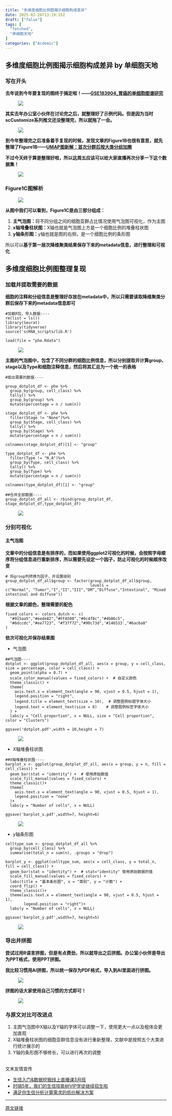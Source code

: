 ```yaml
---
title: "多维度细胞比例图揭示细胞构成差异"
date: 2025-02-26T13:19:15Z
draft: ["false"]
tags: [
  "fetched",
  "单细胞天地"
]
categories: ["Acdemic"]
---
```

多维度细胞比例图揭示细胞构成差异 by 单细胞天地
------
<div><section data-tool="mdnice编辑器" data-website="https://www.mdnice.com"><h3 data-tool="mdnice编辑器"><span data-cacheurl="" data-remoteid=""></span><span></span><span><span leaf="">写在开头</span></span><span></span></h3><p data-tool="mdnice编辑器"><strong><span leaf="">去年说到今年要复现的图终于搞定啦！——</span><a href="https://mp.weixin.qq.com/s?__biz=MzkxOTI0Mjc3Mw==&amp;mid=2247491843&amp;idx=1&amp;sn=d423abf20ee2caf2f08eb23556d74950&amp;scene=21#wechat_redirect"><span leaf="">GSE183904_胃癌的单细胞图谱研究</span></a></strong></p><figure data-tool="mdnice编辑器"><span leaf=""><img data-imgfileid="100044646" data-ratio="0.6260543580131209" data-src="https://mmbiz.qpic.cn/mmbiz_png/siaia0BDGJdjTIQzvMlice8ma6rzbXkNrRNClnXo4t5xJZJokdfq7EBArjTa27iaIibibBicdBWpB5fc7XNkkEb4d5PUg/640?wx_fmt=png&amp;from=appmsg" data-type="png" data-w="1067" src="https://mmbiz.qpic.cn/mmbiz_png/siaia0BDGJdjTIQzvMlice8ma6rzbXkNrRNClnXo4t5xJZJokdfq7EBArjTa27iaIibibBicdBWpB5fc7XNkkEb4d5PUg/640?wx_fmt=png&amp;from=appmsg"></span></figure><p data-tool="mdnice编辑器"><strong><span leaf="">其实去年办公室小伙伴在讨论完之后，就整理好了示例代码。但是因为当时scCustomize系列推文还没整理完，所以就拖了一会。</span></strong></p><figure data-tool="mdnice编辑器"><span leaf=""><img data-imgfileid="100044647" data-ratio="0.8014981273408239" data-src="https://mmbiz.qpic.cn/mmbiz_jpg/siaia0BDGJdjTIQzvMlice8ma6rzbXkNrRNhBba7d4Xqm4CYvTlaTQ6dewxIb78UMRSP2AU3msctUqKLrbnMQGVuA/640?wx_fmt=jpeg&amp;from=appmsg" data-type="jpeg" data-w="1335" src="https://mmbiz.qpic.cn/mmbiz_jpg/siaia0BDGJdjTIQzvMlice8ma6rzbXkNrRNhBba7d4Xqm4CYvTlaTQ6dewxIb78UMRSP2AU3msctUqKLrbnMQGVuA/640?wx_fmt=jpeg&amp;from=appmsg"></span></figure><p data-tool="mdnice编辑器"><strong><span leaf="">到今年整理完之后准备着手复现的时候，发现文章的Figure1B也很有意思，就先整理了Figure1B——</span><a href="https://mp.weixin.qq.com/s?__biz=MzI1Njk4ODE0MQ==&amp;mid=2247528101&amp;idx=1&amp;sn=51d148ddce142aef494be8f528595506&amp;scene=21#wechat_redirect"><span leaf="">UMAP图新解：首次分群后按大类分组加圈</span></a></strong></p><p data-tool="mdnice编辑器"><strong><span leaf="">不过今天终于算是整理好啦，所以这周五应该可以给大家直播再次分享一下这个数据集！</span></strong></p><figure data-tool="mdnice编辑器"><span leaf=""><img data-src="https://mmbiz.qpic.cn/mmbiz_png/siaia0BDGJdjTIQzvMlice8ma6rzbXkNrRNP1picMkp9Q7dmymtAZAQMke5jYvd9RTkWBJtTAUaEPFzK4icAhwibqXoA/640?wx_fmt=png&amp;from=appmsg" data-ratio="1.2375" data-type="png" data-w="400" data-imgfileid="100044643" src="https://mmbiz.qpic.cn/mmbiz_png/siaia0BDGJdjTIQzvMlice8ma6rzbXkNrRNP1picMkp9Q7dmymtAZAQMke5jYvd9RTkWBJtTAUaEPFzK4icAhwibqXoA/640?wx_fmt=png&amp;from=appmsg"></span></figure><h3 data-tool="mdnice编辑器"><span data-cacheurl="" data-remoteid=""></span><span></span><span><span leaf="">Figure1C图解析</span></span><span></span></h3><figure data-tool="mdnice编辑器"><span leaf=""><img data-imgfileid="100044644" data-ratio="0.6260543580131209" data-src="https://mmbiz.qpic.cn/mmbiz_png/siaia0BDGJdjTIQzvMlice8ma6rzbXkNrRNClnXo4t5xJZJokdfq7EBArjTa27iaIibibBicdBWpB5fc7XNkkEb4d5PUg/640?wx_fmt=png&amp;from=appmsg" data-type="png" data-w="1067" src="https://mmbiz.qpic.cn/mmbiz_png/siaia0BDGJdjTIQzvMlice8ma6rzbXkNrRNClnXo4t5xJZJokdfq7EBArjTa27iaIibibBicdBWpB5fc7XNkkEb4d5PUg/640?wx_fmt=png&amp;from=appmsg"></span></figure><p data-tool="mdnice编辑器"><strong><span leaf="">从图中我们可以看到，Figure1C是由三部分组成：</span></strong></p><ol><li><section><strong><span leaf="">主气泡图：</span></strong><span leaf="">将不同分组之间的细胞亚群占比情况使用气泡图可视化，作为主图</span></section></li><li><section><strong><span leaf="">x轴堆叠柱状图：</span></strong><span leaf="">X轴也就是气泡图上方是一个细胞比例的堆叠柱状图</span></section></li><li><section><strong><span leaf="">y轴条形图：</span></strong><span leaf="">y轴也就是图的右侧，是一个细胞比例的条形图</span></section></li></ol><p data-tool="mdnice编辑器"><span leaf="">所以可以</span><strong><span leaf="">基于第一层次降维聚类结果保存下来的metadata信息，进行整理和可视化</span></strong></p><h2 data-cacheurl="" data-remoteid="" data-tool="mdnice编辑器"><span></span><span><span leaf="">多维度细胞比例图整理复现</span></span><span></span></h2><h3 data-tool="mdnice编辑器"><span data-cacheurl="" data-remoteid=""></span><span></span><span><span leaf="">加载并提取需要的数据</span></span><span></span></h3><p data-tool="mdnice编辑器"><strong><span leaf="">细胞的注释和分组信息是整理好存放在metadata中，所以只需要读取降维聚类分群后保存下来的metadata信息即可</span></strong></p><pre data-tool="mdnice编辑器"><span data-cacheurl="" data-remoteid=""></span><code><span><span leaf="">#加载R包，导入数据----</span></span><span leaf=""><br></span><span leaf="">rm(list = ls())</span><span leaf=""><br></span><span leaf="">library(Seurat)</span><span leaf=""><br></span><span leaf="">library(tidyverse)</span><span leaf=""><br></span><span><span leaf="">source</span></span><span leaf="">(</span><span><span leaf="">'scRNA_scripts/lib.R'</span></span><span leaf="">)</span><span leaf=""><br></span><span leaf=""><br></span><span leaf="">load(file = </span><span><span leaf="">"phe.Rdata"</span></span><span leaf="">)</span><span leaf=""><br></span></code></pre><figure data-tool="mdnice编辑器"><span leaf=""><img data-imgfileid="100044645" data-ratio="0.736372646184341" data-src="https://mmbiz.qpic.cn/mmbiz_png/siaia0BDGJdjTIQzvMlice8ma6rzbXkNrRNfAp10fJRbrpru5eAzlly1T8p3ibtSH2a0zYKwhfhz3h8LnvJMcwiaVtg/640?wx_fmt=png&amp;from=appmsg" data-type="png" data-w="1009" src="https://mmbiz.qpic.cn/mmbiz_png/siaia0BDGJdjTIQzvMlice8ma6rzbXkNrRNfAp10fJRbrpru5eAzlly1T8p3ibtSH2a0zYKwhfhz3h8LnvJMcwiaVtg/640?wx_fmt=png&amp;from=appmsg"></span></figure><p data-tool="mdnice编辑器"><strong><span leaf="">主图的气泡图中，包含了不同分群的细胞比例信息，所以分别提取并计算group、stage以及Type和细胞注释信息，然后将其汇总为一个统一的表格</span></strong></p><pre data-tool="mdnice编辑器"><span data-cacheurl="" data-remoteid=""></span><code><span><span leaf="">#取出需要的数据----</span></span><span leaf=""><br></span><span leaf=""><br></span><span leaf="">group_dotplot_df &lt;- phe %&gt;%</span><span leaf=""><br></span><span leaf="">  group_by(group, cell_class) %&gt;%</span><span leaf=""><br></span><span leaf="">  tally() %&gt;%                                 </span><span leaf=""><br></span><span leaf="">  group_by(group) %&gt;%                         </span><span leaf=""><br></span><span leaf="">  mutate(percentage = n / sum(n)) </span><span leaf=""><br></span><span leaf=""><br></span><span leaf="">stage_dotplot_df &lt;- phe %&gt;%</span><span leaf=""><br></span><span leaf="">  filter(Stage != </span><span><span leaf="">"None"</span></span><span leaf="">)%&gt;%</span><span leaf=""><br></span><span leaf="">  group_by(Stage, cell_class) %&gt;%</span><span leaf=""><br></span><span leaf="">  tally() %&gt;%                                 </span><span leaf=""><br></span><span leaf="">  group_by(Stage) %&gt;%                         </span><span leaf=""><br></span><span leaf="">  mutate(percentage = n / sum(n)) </span><span leaf=""><br></span><span leaf=""><br></span><span leaf="">colnames(stage_dotplot_df)[1] &lt;- </span><span><span leaf="">"group"</span></span><span leaf=""><br></span><span leaf=""><br></span><span leaf="">type_dotplot_df &lt;- phe %&gt;%</span><span leaf=""><br></span><span leaf="">  filter(Type != </span><span><span leaf="">"N.A"</span></span><span leaf="">)%&gt;%</span><span leaf=""><br></span><span leaf="">  group_by(Type, cell_class) %&gt;%</span><span leaf=""><br></span><span leaf="">  tally() %&gt;%                                 </span><span leaf=""><br></span><span leaf="">  group_by(Type) %&gt;%                         </span><span leaf=""><br></span><span leaf="">  mutate(percentage = n / sum(n)) </span><span leaf=""><br></span><span leaf=""><br></span><span leaf="">colnames(type_dotplot_df)[1] &lt;- </span><span><span leaf="">"group"</span></span><span leaf=""><br></span><span leaf=""><br></span><span><span leaf="">##合并全部数据----</span></span><span leaf=""><br></span><span leaf="">group_dotplot_df_all &lt;- rbind(group_dotplot_df, stage_dotplot_df,type_dotplot_df)</span><span leaf=""><br></span></code></pre><figure data-tool="mdnice编辑器"><span leaf=""><img data-imgfileid="100044652" data-ratio="1.2467532467532467" data-src="https://mmbiz.qpic.cn/mmbiz_png/siaia0BDGJdjTIQzvMlice8ma6rzbXkNrRN0Ng6libsBcIPSqIjMCb6ib7iazyxDMDsDK8N1kUMEpgXUsN1hePtrpgtw/640?wx_fmt=png&amp;from=appmsg" data-type="png" data-w="539" src="https://mmbiz.qpic.cn/mmbiz_png/siaia0BDGJdjTIQzvMlice8ma6rzbXkNrRN0Ng6libsBcIPSqIjMCb6ib7iazyxDMDsDK8N1kUMEpgXUsN1hePtrpgtw/640?wx_fmt=png&amp;from=appmsg"></span></figure><h3 data-tool="mdnice编辑器"><span data-cacheurl="" data-remoteid=""></span><span></span><span><span leaf="">分别可视化</span></span><span></span></h3><h4 data-tool="mdnice编辑器"><span></span><span><span leaf="">主气泡图</span></span><span></span></h4><p data-tool="mdnice编辑器"><strong><span leaf="">文章中的分组信息是有排序的，而如果使用ggplot2可视化的时候，会按照字母顺序将分组信息进行重新排序，所以需要先设定一个因子，防止可视化的时候顺序改变</span></strong></p><pre data-tool="mdnice编辑器"><span data-cacheurl="" data-remoteid=""></span><code><span><span leaf=""># 将group列转换为因子，并设置级别</span></span><span leaf=""><br></span><span leaf="">group_dotplot_df_all</span><span><span leaf="">$group</span></span><span leaf=""> &lt;- factor(group_dotplot_df_all</span><span><span leaf="">$group</span></span><span leaf="">, </span><span leaf=""><br></span><span leaf="">                                     levels = c(</span><span><span leaf="">"Normal"</span></span><span leaf="">, </span><span><span leaf="">"Tumor"</span></span><span leaf="">,</span><span><span leaf="">"I"</span></span><span leaf="">,</span><span><span leaf="">"II"</span></span><span leaf="">,</span><span><span leaf="">"III"</span></span><span leaf="">,</span><span><span leaf="">"DM"</span></span><span leaf="">,</span><span><span leaf="">"Diffuse"</span></span><span leaf="">,</span><span><span leaf="">"Intestinal"</span></span><span leaf="">, </span><span><span leaf="">"Mixed intestinal and diffuse"</span></span><span leaf="">))</span><span leaf=""><br></span></code></pre><p data-tool="mdnice编辑器"><strong><span leaf="">根据文章的颜色，整理需要的配色</span></strong></p><pre data-tool="mdnice编辑器"><span data-cacheurl="" data-remoteid=""></span><code><span leaf="">fixed_colors &lt;- colors_dutch &lt;- c(</span><span leaf=""><br></span><span leaf="">  </span><span><span leaf="">"#915aa5"</span></span><span leaf="">,</span><span><span leaf="">"#eede82"</span></span><span leaf="">,</span><span><span leaf="">"#FFA500"</span></span><span leaf="">,</span><span><span leaf="">"#0c4f8c"</span></span><span leaf="">,</span><span><span leaf="">"#4b86c5"</span></span><span leaf="">,</span><span leaf=""><br></span><span leaf="">  </span><span><span leaf="">"#6dccdc"</span></span><span leaf="">,</span><span><span leaf="">"#ee7723"</span></span><span leaf="">, </span><span><span leaf="">"#f37f72"</span></span><span leaf="">,</span><span><span leaf="">"#90c73d"</span></span><span leaf="">,</span><span><span leaf="">'#146533'</span></span><span leaf="">,</span><span><span leaf="">"#6ac6a8"</span></span><span leaf=""><br></span><span leaf="">)</span><span leaf=""><br></span></code></pre><p data-tool="mdnice编辑器"><strong><span leaf="">依次可视化并保存结果图</span></strong></p><ul><li><section><span leaf="">气泡图</span></section></li></ul><pre data-tool="mdnice编辑器"><span data-cacheurl="" data-remoteid=""></span><code><span><span leaf="">##气泡图----</span></span><span leaf=""><br></span><span leaf="">dotplot &lt;- ggplot(group_dotplot_df_all, aes(x = group, y = cell_class, size = percentage, color = cell_class)) + </span><span leaf=""><br></span><span leaf="">  geom_point(alpha = 0.7) +</span><span leaf=""><br></span><span leaf="">  scale_color_manual(values = fixed_colors) +  </span><span><span leaf=""># 自定义颜色</span></span><span leaf=""><br></span><span leaf="">  theme_classic() +</span><span leaf=""><br></span><span leaf="">  theme(</span><span leaf=""><br></span><span leaf="">    axis.text.x = element_text(angle = 90, vjust = 0.5, hjust = 1),</span><span leaf=""><br></span><span leaf="">    legend.position = </span><span><span leaf="">"right"</span></span><span leaf="">,</span><span leaf=""><br></span><span leaf="">    legend.title = element_text(size = 10),  </span><span><span leaf=""># 调整图例标题字体大小</span></span><span leaf=""><br></span><span leaf="">    legend.text = element_text(size = 8)    </span><span><span leaf=""># 调整图例标签字体大小</span></span><span leaf=""><br></span><span leaf="">  ) +</span><span leaf=""><br></span><span leaf="">  labs(y = </span><span><span leaf="">"Cell proportion"</span></span><span leaf="">, x = NULL, size = </span><span><span leaf="">"Cell proportion"</span></span><span leaf="">, color = </span><span><span leaf="">"Clusters"</span></span><span leaf="">)</span><span leaf=""><br></span><span leaf=""><br></span><span leaf="">ggsave(</span><span><span leaf="">'dotplot.pdf'</span></span><span leaf="">,width = 10,height = 7)</span><span leaf=""><br></span></code></pre><figure data-tool="mdnice编辑器"><span leaf=""><img data-imgfileid="100044650" data-ratio="0.8414779499404053" data-src="https://mmbiz.qpic.cn/mmbiz_png/siaia0BDGJdjTIQzvMlice8ma6rzbXkNrRNymStNADibd8Z6MtPLWGkQ1BSibX01QGxfEAXhgqRibFmlPb2cT7X166Xw/640?wx_fmt=png&amp;from=appmsg" data-type="png" data-w="839" src="https://mmbiz.qpic.cn/mmbiz_png/siaia0BDGJdjTIQzvMlice8ma6rzbXkNrRNymStNADibd8Z6MtPLWGkQ1BSibX01QGxfEAXhgqRibFmlPb2cT7X166Xw/640?wx_fmt=png&amp;from=appmsg"></span></figure><ul><li><section><span leaf="">X轴堆叠柱状图</span></section></li></ul><pre data-tool="mdnice编辑器"><span data-cacheurl="" data-remoteid=""></span><code><span><span leaf="">##X轴堆叠柱状图----</span></span><span leaf=""><br></span><span leaf="">barplot_x &lt;- ggplot(group_dotplot_df_all, aes(x = group, y = n, fill = cell_class)) +</span><span leaf=""><br></span><span leaf="">  geom_bar(</span><span><span leaf="">stat</span></span><span leaf=""> = </span><span><span leaf="">"identity"</span></span><span leaf="">) +  </span><span><span leaf=""># 使用原始数值</span></span><span leaf=""><br></span><span leaf="">  scale_fill_manual(values = fixed_colors) +</span><span leaf=""><br></span><span leaf="">  theme_classic()+</span><span leaf=""><br></span><span leaf="">  theme(</span><span leaf=""><br></span><span leaf="">    axis.text.x = element_text(angle = 90, vjust = 0.5, hjust = 1),</span><span leaf=""><br></span><span leaf="">    legend.position = </span><span><span leaf="">"none"</span></span><span leaf=""><br></span><span leaf="">  )+</span><span leaf=""><br></span><span leaf="">  labs(y = </span><span><span leaf="">"Number of cells"</span></span><span leaf="">, x = NULL)</span><span leaf=""><br></span><span leaf=""><br></span><span leaf="">ggsave(</span><span><span leaf="">'barplot_x.pdf'</span></span><span leaf="">,width=7, height=6)</span><span leaf=""><br></span></code></pre><figure data-tool="mdnice编辑器"><span leaf=""><img data-imgfileid="100044648" data-ratio="0.8329383886255924" data-src="https://mmbiz.qpic.cn/mmbiz_png/siaia0BDGJdjTIQzvMlice8ma6rzbXkNrRNEAG2Swz7sfAzkjCHXo4eMQ7ZPd9Rg4l2ygETrfhDRqKCU3D2w8IkkA/640?wx_fmt=png&amp;from=appmsg" data-type="png" data-w="844" src="https://mmbiz.qpic.cn/mmbiz_png/siaia0BDGJdjTIQzvMlice8ma6rzbXkNrRNEAG2Swz7sfAzkjCHXo4eMQ7ZPd9Rg4l2ygETrfhDRqKCU3D2w8IkkA/640?wx_fmt=png&amp;from=appmsg"></span></figure><ul><li><section><span leaf="">y轴条形图</span></section></li></ul><pre data-tool="mdnice编辑器"><span data-cacheurl="" data-remoteid=""></span><code><span leaf="">celltype_sum &lt;- group_dotplot_df_all %&gt;%</span><span leaf=""><br></span><span leaf="">  group_by(cell_class) %&gt;%</span><span leaf=""><br></span><span leaf="">  summarise(total_n = sum(n), .groups = </span><span><span leaf="">"drop"</span></span><span leaf="">)</span><span leaf=""><br></span><span leaf=""><br></span><span leaf="">barplot_y &lt;- ggplot(celltype_sum, aes(x = cell_class, y = total_n, fill = cell_class)) +</span><span leaf=""><br></span><span leaf="">  geom_bar(</span><span><span leaf="">stat</span></span><span leaf=""> = </span><span><span leaf="">"identity"</span></span><span leaf="">) +  </span><span><span leaf=""># stat="identity" 使用原始数据的值</span></span><span leaf=""><br></span><span leaf="">  scale_fill_manual(values = fixed_colors) +</span><span leaf=""><br></span><span leaf="">  labs(title = </span><span><span leaf="">"基本条形图"</span></span><span leaf="">, x = </span><span><span leaf="">"类别"</span></span><span leaf="">, y = </span><span><span leaf="">"计数"</span></span><span leaf="">) +</span><span leaf=""><br></span><span leaf="">  coord_flip() +</span><span leaf=""><br></span><span leaf="">  theme_classic()+</span><span leaf=""><br></span><span leaf="">  theme(axis.text.x = element_text(angle = 90, vjust = 0.5, hjust = 1),</span><span leaf=""><br></span><span leaf="">        legend.position = </span><span><span leaf="">"right"</span></span><span leaf="">)+</span><span leaf=""><br></span><span leaf="">  labs(y = </span><span><span leaf="">"Number of cells"</span></span><span leaf="">, x = NULL)</span><span leaf=""><br></span><span leaf=""><br></span><span leaf="">ggsave(</span><span><span leaf="">'barplot_y.pdf'</span></span><span leaf="">,width=7, height=5)</span><span leaf=""><br></span></code></pre><figure data-tool="mdnice编辑器"><span leaf=""><img data-imgfileid="100044649" data-ratio="0.8331402085747392" data-src="https://mmbiz.qpic.cn/mmbiz_png/siaia0BDGJdjTIQzvMlice8ma6rzbXkNrRNPDPoMQn8vA3LtTxTzgyUqRtibybhgKCdCvlD4vmEHl1v9ddpxwv7Isg/640?wx_fmt=png&amp;from=appmsg" data-type="png" data-w="863" src="https://mmbiz.qpic.cn/mmbiz_png/siaia0BDGJdjTIQzvMlice8ma6rzbXkNrRNPDPoMQn8vA3LtTxTzgyUqRtibybhgKCdCvlD4vmEHl1v9ddpxwv7Isg/640?wx_fmt=png&amp;from=appmsg"></span></figure><h3 data-tool="mdnice编辑器"><span data-cacheurl="" data-remoteid=""></span><span></span><span><span leaf="">导出并拼图</span></span><span></span></h3><p data-tool="mdnice编辑器"><strong><span leaf="">尝试过用R语言拼图，但是有点费劲，所以就导出之后拼图。办公室小伙伴是导出为PPT格式，使用PPT拼图。</span></strong></p><p data-tool="mdnice编辑器"><strong><span leaf="">我比较习惯用AI拼图，所以统一保存为PDF格式，导入到AI里面进行拼图。</span></strong></p><figure data-tool="mdnice编辑器"><span leaf=""><img data-imgfileid="100044651" data-ratio="0.5416666666666666" data-src="https://mmbiz.qpic.cn/mmbiz_png/siaia0BDGJdjTIQzvMlice8ma6rzbXkNrRNXiasqtr89LSbsKDGZ4oiba8RlQUtVO8tY4eqInZLGWDhQSdHxP8W3zdQ/640?wx_fmt=png&amp;from=appmsg" data-type="png" data-w="1920" src="https://mmbiz.qpic.cn/mmbiz_png/siaia0BDGJdjTIQzvMlice8ma6rzbXkNrRNXiasqtr89LSbsKDGZ4oiba8RlQUtVO8tY4eqInZLGWDhQSdHxP8W3zdQ/640?wx_fmt=png&amp;from=appmsg"></span></figure><p data-tool="mdnice编辑器"><strong><span leaf="">拼图的话大家使用自己习惯的方式即可！</span></strong></p><figure data-tool="mdnice编辑器"><span leaf=""><img data-imgfileid="100044657" data-ratio="1.0918744228993535" data-src="https://mmbiz.qpic.cn/mmbiz_jpg/siaia0BDGJdjTIQzvMlice8ma6rzbXkNrRNGPHqYDwGZicjnZRKlBReE2MwRAbJ7xTWAfaCPH8NkyF0Svia6lHetLGQ/640?wx_fmt=jpeg&amp;from=appmsg" data-type="jpeg" data-w="2166" src="https://mmbiz.qpic.cn/mmbiz_jpg/siaia0BDGJdjTIQzvMlice8ma6rzbXkNrRNGPHqYDwGZicjnZRKlBReE2MwRAbJ7xTWAfaCPH8NkyF0Svia6lHetLGQ/640?wx_fmt=jpeg&amp;from=appmsg"></span></figure><h3 data-tool="mdnice编辑器"><span data-cacheurl="" data-remoteid=""></span><span></span><span><span leaf="">与原文对比可改进点</span></span><span></span></h3><ol><li><section><span leaf="">主图气泡图中X轴以及Y轴的字体可以调整一下，使用更大一点以及粗体会更加直观</span></section></li><li><section><span leaf="">X轴堆叠柱状图的细胞亚群信息没有进行重新整理，文献中是按照五个大类进行统计展示的</span></section></li><li><section><span leaf="">Y轴的条形图不够修长，可以进行再次的调整</span></section></li></ol><section><span leaf=""><br></span></section><section><span leaf=""><span textstyle="">文末友情宣传</span></span></section></section><ul><li><section><a href="https://mp.weixin.qq.com/s?__biz=MzAxMDkxODM1Ng==&amp;mid=2247538467&amp;idx=1&amp;sn=aa5500b24a92b86355c242d02e742f1b&amp;scene=21#wechat_redirect" data-linktype="2"><span><span leaf="">生信入门&amp;数据挖掘线上直播课3月班</span></span></a></section></li><li><section><a href="http://mp.weixin.qq.com/s?__biz=MzAxMDkxODM1Ng==&amp;mid=2247524148&amp;idx=1&amp;sn=7806da6feb41a36493c519c1cfc1d3ac&amp;chksm=9b4bdf8fac3c569960369602f1ef26639cb366b250f233b2297d1f059471c0458335bfc0b829&amp;scene=21#wechat_redirect" data-linktype="2"><span><span leaf="">时隔5年，我们的生信技能树VIP学徒继续招生啦</span></span></a></section></li><li><section><a href="https://mp.weixin.qq.com/s?__biz=MzAxMDkxODM1Ng==&amp;mid=2247535760&amp;idx=2&amp;sn=1e02a2e982a046ecf6389231e6768d5b&amp;scene=21#wechat_redirect" data-linktype="2"><span><span leaf="">满足你生信分析计算需求的低价解决方案</span></span></a></section></li></ul><p><mp-style-type data-value="3"></mp-style-type></p></div>  
<hr>
<a href="https://mp.weixin.qq.com/s/xlzyO43Mg082oV4cUhJWlg",target="_blank" rel="noopener noreferrer">原文链接</a>
